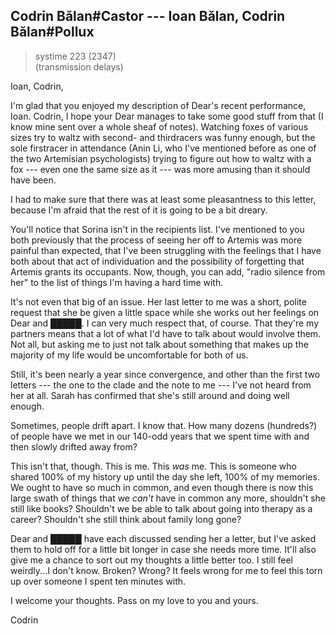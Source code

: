 ## Codrin Bălan#Castor --- Ioan Bălan, Codrin Bălan#Pollux

> systime 223 (2347)  
> (transmission delays)

Ioan, Codrin,

I'm glad that you enjoyed my description of Dear's recent performance, Ioan. Codrin, I hope your Dear manages to take some good stuff from that (I know mine sent over a whole sheaf of notes). Watching foxes of various sizes try to waltz with second- and thirdracers was funny enough, but the sole firstracer in attendance (Anin Li, who I've mentioned before as one of the two Artemisian psychologists) trying to figure out how to waltz with a fox --- even one the same size as it --- was more amusing than it should have been.

I had to make sure that there was at least some pleasantness to this letter, because I'm afraid that the rest of it is going to be a bit dreary.

You'll notice that Sorina isn't in the recipients list. I've mentioned to you both previously that the process of seeing her off to Artemis was more painful than expected, that I've been struggling with the feelings that I have both about that act of individuation and the possibility of forgetting that Artemis grants its occupants. Now, though, you can add, "radio silence from her" to the list of things I'm having a hard time with.

It's not even that big of an issue. Her last letter to me was a short, polite request that she be given a little space while she works out her feelings on Dear and █████. I can very much respect that, of course. That they're my partners means that a lot of what I'd have to talk about would involve them. Not all, but asking me to just not talk about something that makes up the majority of my life would be uncomfortable for both of us.

Still, it's been nearly a year since convergence, and other than the first two letters --- the one to the clade and the note to me --- I've not heard from her at all. Sarah has confirmed that she's still around and doing well enough.

Sometimes, people drift apart. I know that. How many dozens (hundreds?) of people have we met in our 140-odd years that we spent time with and then slowly drifted away from?

This isn't that, though. This is me. This *was* me. This is someone who shared 100% of my history up until the day she left, 100% of my memories. We ought to have so much in common, and even though there is now this large swath of things that we *can't* have in common any more, shouldn't she still like books? Shouldn't we be able to talk about going into therapy as a career? Shouldn't she still think about family long gone?

Dear and █████ have each discussed sending her a letter, but I've asked them to hold off for a little bit longer in case she needs more time. It'll also give me a chance to sort out my thoughts a little better too. I still feel weirdly...I don't know. Broken? Wrong? It feels wrong for me to feel this torn up over someone I spent ten minutes with.

I welcome your thoughts. Pass on my love to you and yours.

Codrin
